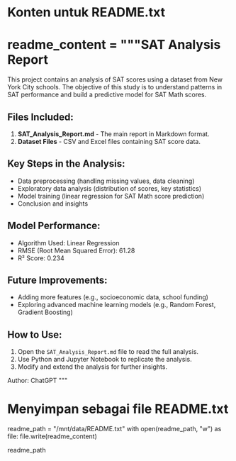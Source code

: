 # Konten untuk README.txt
readme_content = """SAT Analysis Report
====================

This project contains an analysis of SAT scores using a dataset from New York City schools.
The objective of this study is to understand patterns in SAT performance and build a predictive model for SAT Math scores.

Files Included:
---------------
1. **SAT_Analysis_Report.md** - The main report in Markdown format.
2. **Dataset Files** - CSV and Excel files containing SAT score data.

Key Steps in the Analysis:
--------------------------
- Data preprocessing (handling missing values, data cleaning)
- Exploratory data analysis (distribution of scores, key statistics)
- Model training (linear regression for SAT Math score prediction)
- Conclusion and insights

Model Performance:
------------------
- Algorithm Used: Linear Regression
- RMSE (Root Mean Squared Error): 61.28
- R² Score: 0.234

Future Improvements:
---------------------
- Adding more features (e.g., socioeconomic data, school funding)
- Exploring advanced machine learning models (e.g., Random Forest, Gradient Boosting)

How to Use:
-----------
1. Open the `SAT_Analysis_Report.md` file to read the full analysis.
2. Use Python and Jupyter Notebook to replicate the analysis.
3. Modify and extend the analysis for further insights.

Author: ChatGPT
"""

# Menyimpan sebagai file README.txt
readme_path = "/mnt/data/README.txt"
with open(readme_path, "w") as file:
    file.write(readme_content)

readme_path
